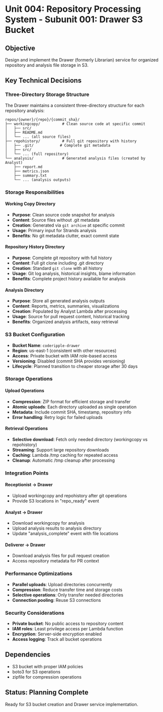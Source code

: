 # Unit 004: Repository Processing System - Subunit 001: Drawer S3 Bucket

## Objective
Design and implement the Drawer (formerly Librarian) service for organized repository and analysis file storage in S3.

## Key Technical Decisions

### Three-Directory Storage Structure
The Drawer maintains a consistent three-directory structure for each repository analysis:

```
repos/{owner}/{repo}/{commit_sha}/
├── workingcopy/          # Clean source code at specific commit
│   ├── src/
│   ├── README.md
│   └── ... (all source files)
├── repohistory/          # Full git repository with history
│   ├── .git/            # Complete git metadata
│   ├── src/
│   └── ... (full repository)
└── analysis/             # Generated analysis files (created by Analyst)
    ├── report.md
    ├── metrics.json
    ├── summary.txt
    └── ... (analysis outputs)
```

### Storage Responsibilities

#### Working Copy Directory
- **Purpose**: Clean source code snapshot for analysis
- **Content**: Source files without .git metadata
- **Creation**: Generated via `git archive` at specific commit
- **Usage**: Primary input for Strands analysis
- **Benefits**: No git metadata clutter, exact commit state

#### Repository History Directory
- **Purpose**: Complete git repository with full history
- **Content**: Full git clone including .git directory
- **Creation**: Standard `git clone` with all history
- **Usage**: Git log analysis, historical insights, blame information
- **Benefits**: Complete project history available for analysis

#### Analysis Directory
- **Purpose**: Store all generated analysis outputs
- **Content**: Reports, metrics, summaries, visualizations
- **Creation**: Populated by Analyst Lambda after processing
- **Usage**: Source for pull request content, historical tracking
- **Benefits**: Organized analysis artifacts, easy retrieval

### S3 Bucket Configuration
- **Bucket Name**: `coderipple-drawer`
- **Region**: us-east-1 (consistent with other resources)
- **Access**: Private bucket with IAM role-based access
- **Versioning**: Disabled (commit SHA provides versioning)
- **Lifecycle**: Planned transition to cheaper storage after 30 days

### Storage Operations

#### Upload Operations
- **Compression**: ZIP format for efficient storage and transfer
- **Atomic uploads**: Each directory uploaded as single operation
- **Metadata**: Include commit SHA, timestamp, repository info
- **Error handling**: Retry logic for failed uploads

#### Retrieval Operations
- **Selective download**: Fetch only needed directory (workingcopy vs repohistory)
- **Streaming**: Support large repository downloads
- **Caching**: Lambda /tmp caching for repeated access
- **Cleanup**: Automatic /tmp cleanup after processing

### Integration Points

#### Receptionist → Drawer
- Upload workingcopy and repohistory after git operations
- Provide S3 locations in "repo_ready" event

#### Analyst → Drawer
- Download workingcopy for analysis
- Upload analysis results to analysis directory
- Update "analysis_complete" event with file locations

#### Deliverer → Drawer
- Download analysis files for pull request creation
- Access repository metadata for PR context

### Performance Optimizations
- **Parallel uploads**: Upload directories concurrently
- **Compression**: Reduce transfer time and storage costs
- **Selective operations**: Only transfer needed directories
- **Connection pooling**: Reuse S3 connections

### Security Considerations
- **Private bucket**: No public access to repository content
- **IAM roles**: Least privilege access per Lambda function
- **Encryption**: Server-side encryption enabled
- **Access logging**: Track all bucket operations

## Dependencies
- S3 bucket with proper IAM policies
- boto3 for S3 operations
- zipfile for compression operations

## Status: Planning Complete
Ready for S3 bucket creation and Drawer service implementation.
